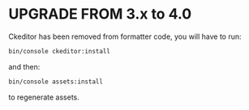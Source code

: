 UPGRADE FROM 3.x to 4.0
=======================

Ckeditor has been removed from formatter code, you will have to run:

```bash
bin/console ckeditor:install
```

and then:

```bash
bin/console assets:install
```

to regenerate assets.

